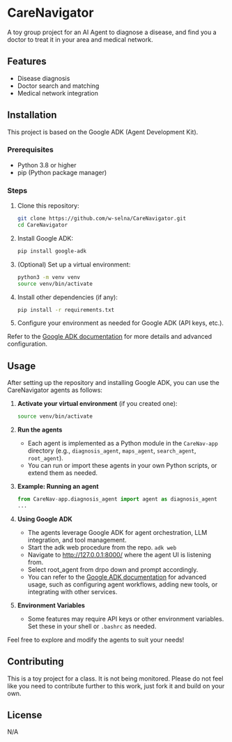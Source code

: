 # CareNavigator
A toy group project for an AI Agent to diagnose a disease, and find you a doctor to treat it in your area and medical network.

## Features
- Disease diagnosis
- Doctor search and matching
- Medical network integration

## Installation
This project is based on the Google ADK (Agent Development Kit).

### Prerequisites
- Python 3.8 or higher
- pip (Python package manager)

### Steps
1. Clone this repository:
   ```bash
   git clone https://github.com/w-selna/CareNavigator.git
   cd CareNavigator
   ```
2. Install Google ADK:
   ```bash
   pip install google-adk
   ```
3. (Optional) Set up a virtual environment:
   ```bash
   python3 -m venv venv
   source venv/bin/activate
   ```
4. Install other dependencies (if any):
   ```bash
   pip install -r requirements.txt
   ```
5. Configure your environment as needed for Google ADK (API keys, etc.).

Refer to the [Google ADK documentation](https://github.com/google/adk) for more details and advanced configuration.

## Usage
After setting up the repository and installing Google ADK, you can use the CareNavigator agents as follows:

1. **Activate your virtual environment** (if you created one):
   ```bash
   source venv/bin/activate
   ```

2. **Run the agents**
   - Each agent is implemented as a Python module in the `CareNav-app` directory (e.g., `diagnosis_agent`, `maps_agent`, `search_agent`, `root_agent`).
   - You can run or import these agents in your own Python scripts, or extend them as needed.

3. **Example: Running an agent**
   ```python
   from CareNav-app.diagnosis_agent import agent as diagnosis_agent
   ...
   ```

4. **Using Google ADK**
   - The agents leverage Google ADK for agent orchestration, LLM integration, and tool management.
   - Start the adk web procedure from the repo. ```adk web```
   - Navigate to http://127.0.0.1:8000/ where the agent UI is listening from.
   - Select root_agent from drpo down and prompt accordingly.
   - You can refer to the [Google ADK documentation](https://github.com/google/adk) for advanced usage, such as configuring agent workflows, adding new tools, or integrating with other services.

5. **Environment Variables**
   - Some features may require API keys or other environment variables. Set these in your shell or `.bashrc` as needed.

Feel free to explore and modify the agents to suit your needs!

## Contributing
This is a toy project for a class. It is not being monitored. Please do not feel like you need to contribute further to this work, just fork it and build on your own.

## License
N/A
